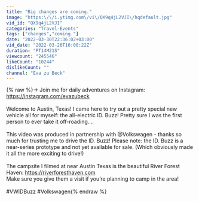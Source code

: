 ```yaml
---
title: "Big changes are coming."
image: "https:\/\/i.ytimg.com\/vi\/QX9q4jL2VJI\/hqdefault.jpg"
vid_id: "QX9q4jL2VJI"
categories: "Travel-Events"
tags: ["changes","coming."]
date: "2022-03-30T22:36:02+03:00"
vid_date: "2022-03-26T16:00:22Z"
duration: "PT14M21S"
viewcount: "245546"
likeCount: "10244"
dislikeCount: ""
channel: "Eva zu Beck"
---
```

{% raw %}→  Join me for daily adventures on Instagram: <a rel="nofollow" target="blank" href="https://instagram.com/evazubeck">https://instagram.com/evazubeck</a><br /><br />Welcome to Austin, Texas! I came here to try out a pretty special new vehicle all for myself: the all-electric ID. Buzz! Pretty sure I was the first person to ever take it off-roading....<br /><br />This video was produced in partnership with @Volkswagen - thanks so much for trusting me to drive the ID. Buzz! Please note: the ID. Buzz is a near-series prototype and not yet available for sale. (Which obviously made it all the more exciting to drive!)<br /><br />The campsite I filmed at near Austin Texas is the beautiful River Forest Haven: <a rel="nofollow" target="blank" href="https://riverforesthaven.com">https://riverforesthaven.com</a> <br />Make sure you give them a visit if you’re planning to camp in the area!<br /><br />#VWIDBuzz #Volkswagen{% endraw %}
